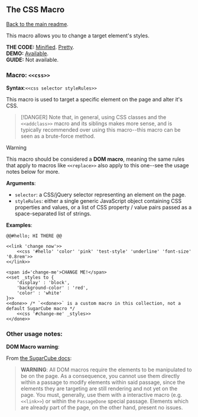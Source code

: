 ## The CSS Macro

[Back to the main readme](./README.md).

This macro allows you to change a target element's styles.

**THE CODE:** [Minified](https://github.com/ChapelR/custom-macros-for-sugarcube-2/blob/master/scripts/minified/css-macro.min.js). [Pretty](https://github.com/ChapelR/custom-macros-for-sugarcube-2/blob/master/scripts/css-macro.js).  
**DEMO:** [Available](http://macros.twinelab.net/demo?macro=css).  
**GUIDE:** Not available.

### Macro: `<<css>>`

**Syntax**:`<<css selector styleRules>>`

This macro is used to target a specific element on the page and alter it's CSS. 

> [!DANGER]
> Note that, in general, using CSS classes and the `<<addclass>>` macro and its siblings makes more sense, and is typically recommended over using this macro--this macro can be seen as a brute-force method.  

> [!WARNING]
> This macro should be considered a **DOM macro**, meaning the same rules that apply to macros like `<<replace>>` also apply to this one--see the usage notes below for more.

**Arguments**:    
- `selector`: a CSS/jQuery selector representing an element on the page.  
- `styleRules`: either a single generic JavaScript object containing CSS properties and values, or a list of CSS property / value pairs passed as a space-separated list of strings.

**Examples**:
```
@@#hello; HI THERE @@

<<link 'change now'>>
    <<css '#hello' 'color' 'pink' 'test-style' 'underline' 'font-size' '0.8rem'>>
<</link>>

<span id='change-me'>CHANGE ME!</span>
<<set _styles to {
    'display' : 'block',
    'background-color' : 'red',
    'color' : 'white'
}>>
<<done>> /* `<<done>>` is a custom macro in this collection, not a default SugarCube macro */
    <<css '#change-me' _styles>>
<</done>>
```

### Other usage notes:

**DOM Macro warning**:

From [the SugarCube docs](http://www.motoslave.net/sugarcube/2/docs/#macros-dom):  

> **WARNING**: All DOM macros require the elements to be manipulated to be on the page. As a consequence, you cannot use them directly within a passage to modify elements within said passage, since the elements they are targeting are still rendering and not yet on the page. You must, generally, use them with a interactive macro (e.g. `<<link>>`) or within the `PassageDone` special passage. Elements which are already part of the page, on the other hand, present no issues.